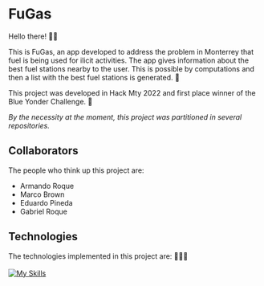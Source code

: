 # FuGas

Hello there! 👋🏼

This is FuGas, an app developed to address the problem in Monterrey that fuel is being used for ilicit activities.
The app gives information about the best fuel stations nearby to the user. This is possible by computations and
then a list with the best fuel stations is generated. 📝

This project was developed in Hack Mty 2022 and first place winner of the Blue Yonder Challenge. 🥇

*By the necessity at the moment, this project was partitioned in several repositories.*

## Collaborators
The people who think up this project are: 
- Armando Roque
- Marco Brown
- Eduardo Pineda
- Gabriel Roque

## Technologies
The technologies implemented in this project are: 👨🏻‍💻
<br>
<br>
[![My Skills](https://skillicons.dev/icons?i=react)](https://skillicons.dev)
